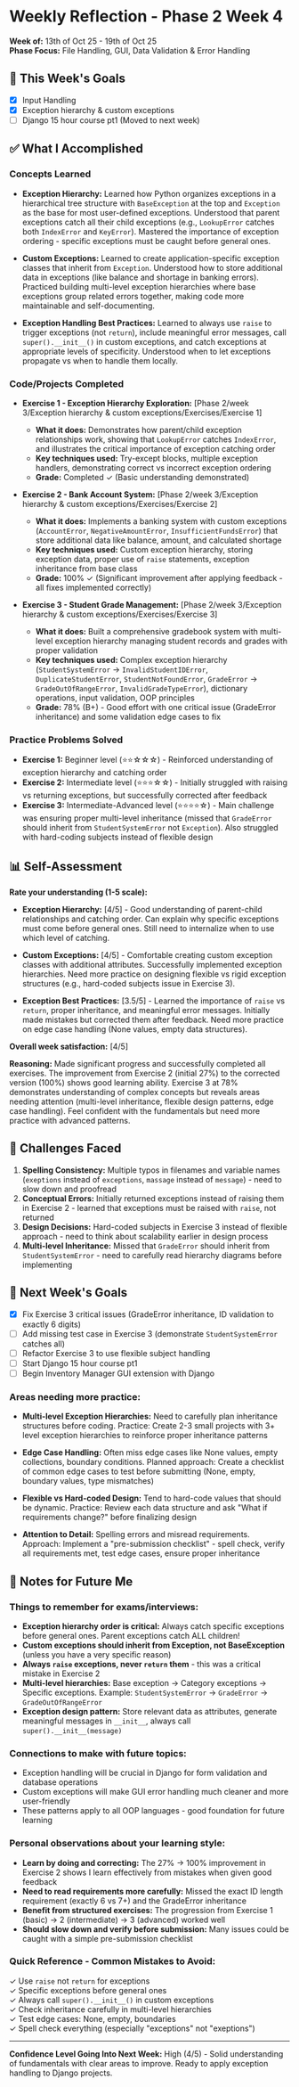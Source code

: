 # Weekly Reflection - Phase 2 Week 4

**Week of:** 13th of Oct 25 - 19th of Oct 25  
**Phase Focus:** File Handling, GUI, Data Validation & Error Handling

## 🎯 This Week's Goals
<!-- What did you plan to accomplish this week? -->
- [x] Input Handling
- [x] Exception hierarchy & custom exceptions
- [ ] Django 15 hour course pt1 (Moved to next week)

## ✅ What I Accomplished
<!-- What did you actually complete? Be specific! -->

### Concepts Learned

- **Exception Hierarchy:** Learned how Python organizes exceptions in a hierarchical tree structure with `BaseException` at the top and `Exception` as the base for most user-defined exceptions. Understood that parent exceptions catch all their child exceptions (e.g., `LookupError` catches both `IndexError` and `KeyError`). Mastered the importance of exception ordering - specific exceptions must be caught before general ones.

- **Custom Exceptions:** Learned to create application-specific exception classes that inherit from `Exception`. Understood how to store additional data in exceptions (like balance and shortage in banking errors). Practiced building multi-level exception hierarchies where base exceptions group related errors together, making code more maintainable and self-documenting.

- **Exception Handling Best Practices:** Learned to always use `raise` to trigger exceptions (not `return`), include meaningful error messages, call `super().__init__()` in custom exceptions, and catch exceptions at appropriate levels of specificity. Understood when to let exceptions propagate vs when to handle them locally.

### Code/Projects Completed

- **Exercise 1 - Exception Hierarchy Exploration:** [Phase 2/week 3/Exception hierarchy & custom exceptions/Exercises/Exercise 1]
  - **What it does:** Demonstrates how parent/child exception relationships work, showing that `LookupError` catches `IndexError`, and illustrates the critical importance of exception catching order
  - **Key techniques used:** Try-except blocks, multiple exception handlers, demonstrating correct vs incorrect exception ordering
  - **Grade:** Completed ✓ (Basic understanding demonstrated)

- **Exercise 2 - Bank Account System:** [Phase 2/week 3/Exception hierarchy & custom exceptions/Exercises/Exercise 2]
  - **What it does:** Implements a banking system with custom exceptions (`AccountError`, `NegativeAmountError`, `InsufficientFundsError`) that store additional data like balance, amount, and calculated shortage
  - **Key techniques used:** Custom exception hierarchy, storing exception data, proper use of `raise` statements, exception inheritance from base class
  - **Grade:** 100% ✓ (Significant improvement after applying feedback - all fixes implemented correctly)

- **Exercise 3 - Student Grade Management:** [Phase 2/week 3/Exception hierarchy & custom exceptions/Exercises/Exercise 3]
  - **What it does:** Built a comprehensive gradebook system with multi-level exception hierarchy managing student records and grades with proper validation
  - **Key techniques used:** Complex exception hierarchy (`StudentSystemError` → `InvalidStudentIDError`, `DuplicateStudentError`, `StudentNotFoundError`, `GradeError` → `GradeOutOfRangeError`, `InvalidGradeTypeError`), dictionary operations, input validation, OOP principles
  - **Grade:** 78% (B+) - Good effort with one critical issue (GradeError inheritance) and some validation edge cases to fix

### Practice Problems Solved

- **Exercise 1:** Beginner level (⭐⭐☆☆☆) - Reinforced understanding of exception hierarchy and catching order
- **Exercise 2:** Intermediate level (⭐⭐⭐☆☆) - Initially struggled with raising vs returning exceptions, but successfully corrected after feedback
- **Exercise 3:** Intermediate-Advanced level (⭐⭐⭐⭐☆) - Main challenge was ensuring proper multi-level inheritance (missed that `GradeError` should inherit from `StudentSystemError` not `Exception`). Also struggled with hard-coding subjects instead of flexible design

## 📊 Self-Assessment

**Rate your understanding (1-5 scale):**

- **Exception Hierarchy:** [4/5] - Good understanding of parent-child relationships and catching order. Can explain why specific exceptions must come before general ones. Still need to internalize when to use which level of catching.

- **Custom Exceptions:** [4/5] - Comfortable creating custom exception classes with additional attributes. Successfully implemented exception hierarchies. Need more practice on designing flexible vs rigid exception structures (e.g., hard-coded subjects issue in Exercise 3).

- **Exception Best Practices:** [3.5/5] - Learned the importance of `raise` vs `return`, proper inheritance, and meaningful error messages. Initially made mistakes but corrected them after feedback. Need more practice on edge case handling (None values, empty data structures).

**Overall week satisfaction:** [4/5]

**Reasoning:** Made significant progress and successfully completed all exercises. The improvement from Exercise 2 (initial 27%) to the corrected version (100%) shows good learning ability. Exercise 3 at 78% demonstrates understanding of complex concepts but reveals areas needing attention (multi-level inheritance, flexible design patterns, edge case handling). Feel confident with the fundamentals but need more practice with advanced patterns.

## 🤔 Challenges Faced

1. **Spelling Consistency:** Multiple typos in filenames and variable names (`exeptions` instead of `exceptions`, `massage` instead of `message`) - need to slow down and proofread
2. **Conceptual Errors:** Initially returned exceptions instead of raising them in Exercise 2 - learned that exceptions must be raised with `raise`, not returned
3. **Design Decisions:** Hard-coded subjects in Exercise 3 instead of flexible approach - need to think about scalability earlier in design process
4. **Multi-level Inheritance:** Missed that `GradeError` should inherit from `StudentSystemError` - need to carefully read hierarchy diagrams before implementing

## 🎯 Next Week's Goals
<!-- Based on this week's progress, what's next? -->

- [x] Fix Exercise 3 critical issues (GradeError inheritance, ID validation to exactly 6 digits)
- [ ] Add missing test case in Exercise 3 (demonstrate `StudentSystemError` catches all)
- [ ] Refactor Exercise 3 to use flexible subject handling
- [ ] Start Django 15 hour course pt1
- [ ] Begin Inventory Manager GUI extension with Django

### Areas needing more practice:

- **Multi-level Exception Hierarchies:** Need to carefully plan inheritance structures before coding. Practice: Create 2-3 small projects with 3+ level exception hierarchies to reinforce proper inheritance patterns

- **Edge Case Handling:** Often miss edge cases like None values, empty collections, boundary conditions. Planned approach: Create a checklist of common edge cases to test before submitting (None, empty, boundary values, type mismatches)

- **Flexible vs Hard-coded Design:** Tend to hard-code values that should be dynamic. Practice: Review each data structure and ask "What if requirements change?" before finalizing design

- **Attention to Detail:** Spelling errors and misread requirements. Approach: Implement a "pre-submission checklist" - spell check, verify all requirements met, test edge cases, ensure proper inheritance

## 📝 Notes for Future Me

### Things to remember for exams/interviews:

- **Exception hierarchy order is critical:** Always catch specific exceptions before general ones. Parent exceptions catch ALL children!
- **Custom exceptions should inherit from Exception, not BaseException** (unless you have a very specific reason)
- **Always `raise` exceptions, never `return` them** - this was a critical mistake in Exercise 2
- **Multi-level hierarchies:** Base exception → Category exceptions → Specific exceptions. Example: `StudentSystemError` → `GradeError` → `GradeOutOfRangeError`
- **Exception design pattern:** Store relevant data as attributes, generate meaningful messages in `__init__`, always call `super().__init__(message)`

### Connections to make with future topics:

- Exception handling will be crucial in Django for form validation and database operations
- Custom exceptions will make GUI error handling much cleaner and more user-friendly
- These patterns apply to all OOP languages - good foundation for future learning

### Personal observations about your learning style:

- **Learn by doing and correcting:** The 27% → 100% improvement in Exercise 2 shows I learn effectively from mistakes when given good feedback
- **Need to read requirements more carefully:** Missed the exact ID length requirement (exactly 6 vs 7+) and the GradeError inheritance
- **Benefit from structured exercises:** The progression from Exercise 1 (basic) → 2 (intermediate) → 3 (advanced) worked well
- **Should slow down and verify before submission:** Many issues could be caught with a simple pre-submission checklist

### Quick Reference - Common Mistakes to Avoid:
✓ Use `raise` not `return` for exceptions  
✓ Specific exceptions before general ones  
✓ Always call `super().__init__()` in custom exceptions  
✓ Check inheritance carefully in multi-level hierarchies  
✓ Test edge cases: None, empty, boundaries  
✓ Spell check everything (especially "exceptions" not "exeptions")  

---

**Confidence Level Going Into Next Week:** High (4/5) - Solid understanding of fundamentals with clear areas to improve. Ready to apply exception handling to Django projects.
